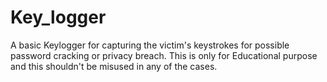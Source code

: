 # Key_logger
A basic Keylogger for capturing the victim's keystrokes for possible password cracking or privacy breach.
This is only for Educational purpose and this shouldn't be misused in any of the cases.

